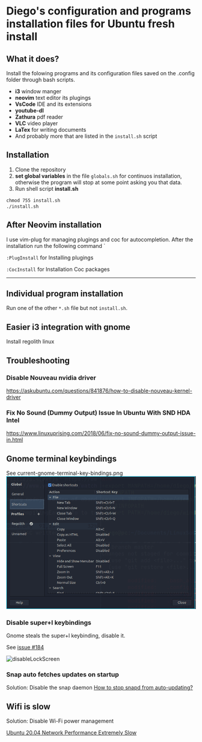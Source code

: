# Diego's configuration and programs installation files for Ubuntu fresh install

## What it does?

Install the folowing programs  and its configuration files saved on the
.config folder through bash scripts.

* **i3** window manger
* **neovim** text editor its plugings
* **VsCode** IDE and its extensions
* **youtube-dl** 
* **Zathura** pdf reader
* **VLC** video player
* **LaTex**  for writing documents
* And probably more that are listed in the `install.sh` script

## Installation
1. Clone the repository
2. **set global variables** in the file  `globals.sh` for continuos installation, otherwise the program will stop at some point asking you that data.
3. Run shell script **install.sh**
 
```
chmod 755 install.sh
./install.sh
```

## After Neovim installation
I use vim-plug for managing plugings and coc for autocompletion. After the
installation run the following command `

`:PlugInstall` for Installing plugings

`:CocInstall` for Installation Coc packages

----
## Individual program installation
Run one of the other `*.sh` file but not `install.sh`.

## Easier i3 integration with gnome

Install regolith linux

## Troubleshooting

### Disable Nouveau nvidia driver 
https://askubuntu.com/questions/841876/how-to-disable-nouveau-kernel-driver

### Fix No Sound (Dummy Output) Issue In Ubuntu With SND HDA Intel 
https://www.linuxuprising.com/2018/06/fix-no-sound-dummy-output-issue-in.html

## Gnome terminal keybindings
See current-gnome-terminal-key-bindings.png
![Gnome-terminal-keybindings](https://github.com/diegosanchezp/linuxconfig/blob/master/current-gnome-terminal-key-bindings.png)

### Disable super+l keybindings
Gnome steals the super+l keybinding, disable it.

See [issue #184](https://github.com/regolith-linux/regolith-desktop/issues/184)

![disableLockScreen](https://github.com/diegosanchezp/linuxconfig/blob/master/disableLockScreen.png)

### Snap auto fetches updates on startup

Solution: Disable the snap daemon
[How to stop snapd from auto-updating?](https://askubuntu.com/questions/1045542/how-to-stop-snapd-from-auto-updating)

## Wifi is slow
Solution: Disable Wi-Fi power management

[Ubuntu 20.04 Network Performance Extremely Slow](https://askubuntu.com/questions/1230525/ubuntu-20-04-network-performance-extremely-slow)
